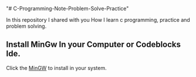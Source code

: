 "# C-Programming-Note-Problem-Solve-Practice"

In this repository I shared with you How I learn c programming, practice and problem solving.

## Install MinGw In your Computer or Codeblocks Ide.

Click the [MinGW](https://sourceforge.net/projects/mingw/) to install in your system.
